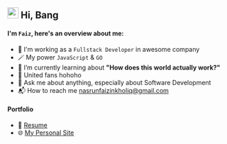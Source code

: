 ## <img src="https://media.giphy.com/media/hvRJCLFzcasrR4ia7z/giphy.gif" width="25px"> Hi, Bang
#### I'm `Faiz`, here's an overview about me:
- 🔭 I'm working as a `Fullstack Developer` in awesome company
- 🪄 My power `JavaScript` & `GO`
- 🌱 I’m currently learning about **"How does this world actually work?"**
- 👹 United fans hohoho
- 💬 Ask me about anything, especially about Software Development
- 📬 How to reach me nasrunfaizinkholiq@gmail.com

#### Portfolio
- 📝 [Resume](https://drive.google.com/file/d/1qrc24juS90kyJgROjoiaV-GlI3lclA_J/view?usp=sharing)
- 🌐 [My Personal Site](#!)

